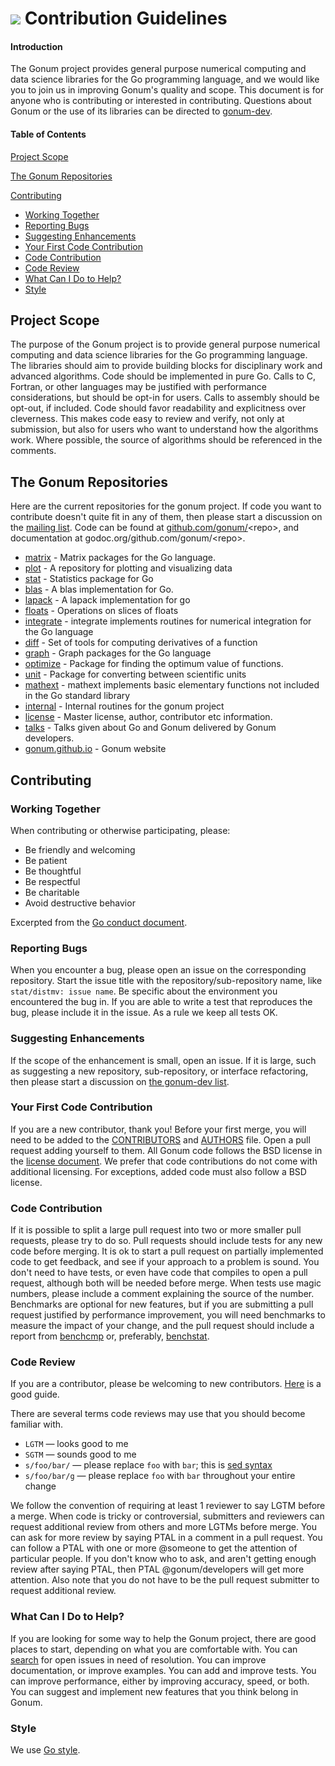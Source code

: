 # [<img src="https://avatars1.githubusercontent.com/u/3771091?v=3&s=30">](https://github.com/gonum) Contribution Guidelines
#### Introduction

The Gonum project provides general purpose numerical computing and data science libraries for the Go programming language, and we would like you to join us in improving Gonum's quality and scope.
This document is for anyone who is contributing or interested in contributing.
Questions about Gonum or the use of its libraries can be directed to [gonum-dev](https://groups.google.com/forum/#!forum/gonum-dev).

#### Table of Contents

[Project Scope](#project-scope)

[The Gonum Repositories](#the-gonum-repositories)

[Contributing](#Contributing)
  * [Working Together](#working-together)
  * [Reporting Bugs](#reporting-bugs)
  * [Suggesting Enhancements](#suggesting-enhancements)
  * [Your First Code Contribution](#your-first-code-contribution)
  * [Code Contribution](#code-contribution)
  * [Code Review](#code-review)
  * [What Can I Do to Help?](#what-can-i-do-to-help)
  * [Style](#style)

## Project Scope

The purpose of the Gonum project is to provide general purpose numerical computing and data science libraries for the Go programming language.
The libraries should aim to provide building blocks for disciplinary work and advanced algorithms.
Code should be implemented in pure Go.
Calls to C, Fortran, or other languages may be justified with performance considerations, but should be opt-in for users.
Calls to assembly should be opt-out, if included.
Code should favor readability and explicitness over cleverness.
This makes code easy to review and verify, not only at submission, but also for users who want to understand how the algorithms work.
Where possible, the source of algorithms should be referenced in the comments.

## The Gonum Repositories

Here are the current repositories for the gonum project.
If code you want to contribute doesn't quite fit in any of them, then please start a discussion on the [mailing list](https://groups.google.com/forum/#!forum/gonum-dev).
Code can be found at [github.com/gonum/](https://github.com/gonum/)\<repo\>, and documentation at godoc.org/github.com/gonum/\<repo\>.

* [matrix](https://github.com/gonum/matrix) - Matrix packages for the Go language.
* [plot](https://github.com/gonum/plot) - A repository for plotting and visualizing data
* [stat](https://github.com/gonum/stat) - Statistics package for Go
* [blas](https://github.com/gonum/blas) - A blas implementation for Go.
* [lapack](https://github.com/gonum/lapack) - A lapack implementation for go
* [floats](https://github.com/gonum/floats) - Operations on slices of floats
* [integrate](https://github.com/gonum/integrate) - integrate implements routines for numerical integration for the Go language
* [diff](https://github.com/gonum/diff) - Set of tools for computing derivatives of a function
* [graph](https://github.com/gonum/graph) - Graph packages for the Go language
* [optimize](https://github.com/gonum/optimize) - Package for finding the optimum value of functions.
* [unit](https://github.com/gonum/unit) - Package for converting between scientific units
* [mathext](https://github.com/gonum/mathext) - mathext implements basic elementary functions not included in the Go standard library
* [internal](https://github.com/gonum/internal) - Internal routines for the gonum project
* [license](https://github.com/gonum/license) - Master license, author, contributor etc information.
* [talks](https://github.com/gonum/talks) - Talks given about Go and Gonum delivered by Gonum developers.
* [gonum.github.io](https://github.com/gonum/gonum.github.io) - Gonum website

## Contributing

### Working Together

When contributing or otherwise participating, please:

- Be friendly and welcoming
- Be patient
- Be thoughtful
- Be respectful
- Be charitable
- Avoid destructive behavior

Excerpted from the [Go conduct document](https://golang.org/conduct).

### Reporting Bugs

When you encounter a bug, please open an issue on the corresponding repository.
Start the issue title with the repository/sub-repository name, like `stat/distmv: issue name`.
Be specific about the environment you encountered the bug in.
If you are able to write a test that reproduces the bug, please include it in the issue.
As a rule we keep all tests OK.

### Suggesting Enhancements

If the scope of the enhancement is small, open an issue.
If it is large, such as suggesting a new repository, sub-repository, or interface refactoring, then please start a discussion on [the gonum-dev list](https://groups.google.com/forum/#!forum/gonum-dev).

### Your First Code Contribution

If you are a new contributor, thank you!  Before your first merge, you will need to be added to the [CONTRIBUTORS](https://github.com/gonum/license/blob/master/CONTRIBUTORS) and [AUTHORS](https://github.com/gonum/license/blob/master/AUTHORS) file.
Open a pull request adding yourself to them.
All Gonum code follows the BSD license in the [license document](https://github.com/gonum/license/blob/master/LICENSE).
We prefer that code contributions do not come with additional licensing.
For exceptions, added code must also follow a BSD license.

### Code Contribution

If it is possible to split a large pull request into two or more smaller pull requests, please try to do so.
Pull requests should include tests for any new code before merging.
It is ok to start a pull request on partially implemented code to get feedback, and see if your approach to a problem is sound.
You don't need to have tests, or even have code that compiles to open a pull request, although both will be needed before merge.
When tests use magic numbers, please include a comment explaining the source of the number.
Benchmarks are optional for new features, but if you are submitting a pull request justified by performance improvement, you will need benchmarks to measure the impact of your change, and the pull request should include a report from [benchcmp](https://godoc.org/golang.org/x/tools/cmd/benchcmp) or, preferably, [benchstat](https://github.com/rsc/benchstat).

### Code Review

If you are a contributor, please be welcoming to new contributors.  [Here](http://sarah.thesharps.us/2014/09/01/the-gentle-art-of-patch-review/) is a good guide.

There are several terms code reviews may use that you should become familiar with.

  * ` LGTM ` — looks good to me
  * ` SGTM ` — sounds good to me
  * ` s/foo/bar/ ` — please replace ` foo ` with ` bar `; this is [sed syntax](http://en.wikipedia.org/wiki/Sed#Usage)
  * ` s/foo/bar/g ` — please replace ` foo ` with ` bar ` throughout your entire change

We follow the convention of requiring at least 1 reviewer to say LGTM before a merge.
When code is tricky or controversial, submitters and reviewers can request additional review from others and more LGTMs before merge.
You can ask for more review by saying PTAL in a comment in a pull request.
You can follow a PTAL with one or more @someone to get the attention of particular people.
If you don't know who to ask, and aren't getting enough review after saying PTAL, then PTAL @gonum/developers will get more attention.
Also note that you do not have to be the pull request submitter to request additional review.

### What Can I Do to Help?

If you are looking for some way to help the Gonum project, there are good places to start, depending on what you are comfortable with.
You can [search](https://github.com/issues?utf8=%E2%9C%93&q=is%3Aopen+is%3Aissue+user%3Agonum) for open issues in need of resolution.
You can improve documentation, or improve examples.
You can add and improve tests.
You can improve performance, either by improving accuracy, speed, or both.
You can suggest and implement new features that you think belong in Gonum.

### Style

We use [Go style](https://github.com/golang/go/wiki/CodeReviewComments).
